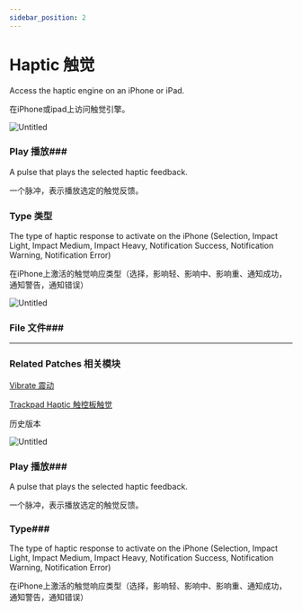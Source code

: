 ```yaml
---
sidebar_position: 2
---
```


# Haptic 触觉

Access the haptic engine on an iPhone or iPad.

在iPhone或ipad上访问触觉引擎。

![Untitled](https://s3.us-west-2.amazonaws.com/secure.notion-static.com/29e9d76c-ae56-4b35-a171-8dfb6600fe32/Untitled.png?X-Amz-Algorithm=AWS4-HMAC-SHA256&X-Amz-Content-Sha256=UNSIGNED-PAYLOAD&X-Amz-Credential=AKIAT73L2G45EIPT3X45%2F20220602%2Fus-west-2%2Fs3%2Faws4_request&X-Amz-Date=20220602T165735Z&X-Amz-Expires=86400&X-Amz-Signature=14bb1d6af7bd5bfaf512091e500454c4753262c7033e3f2456b7780e34d53185&X-Amz-SignedHeaders=host&response-content-disposition=filename%20%3D%22Untitled.png%22&x-id=GetObject)

### Play 播放### 

A pulse that plays the selected haptic feedback.

一个脉冲，表示播放选定的触觉反馈。

### Type 类型

The type of haptic response to activate on the iPhone (Selection, Impact Light, Impact Medium, Impact Heavy, Notification Success, Notification Warning, Notification Error)

在iPhone上激活的触觉响应类型（选择，影响轻、影响中、影响重、通知成功，通知警告，通知错误）

![Untitled](https://s3.us-west-2.amazonaws.com/secure.notion-static.com/3d6fb056-59d8-4768-92b0-6d874a199dd9/Untitled.png?X-Amz-Algorithm=AWS4-HMAC-SHA256&X-Amz-Content-Sha256=UNSIGNED-PAYLOAD&X-Amz-Credential=AKIAT73L2G45EIPT3X45%2F20220602%2Fus-west-2%2Fs3%2Faws4_request&X-Amz-Date=20220602T165744Z&X-Amz-Expires=86400&X-Amz-Signature=e85e3ce13e024c7ff934519943582218bc058a6ce1535b877235e752c31fc044&X-Amz-SignedHeaders=host&response-content-disposition=filename%20%3D%22Untitled.png%22&x-id=GetObject)

### File 文件### 

------

### Related Patches 相关模块

[Vibrate 震动](./Vibrate.md)

[Trackpad Haptic 触控板触觉](./Trackpad%20Haptic.md)

历史版本

![Untitled](https://s3.us-west-2.amazonaws.com/secure.notion-static.com/b2d5f031-e6dc-415d-803f-fa20d56dfcac/Untitled.png?X-Amz-Algorithm=AWS4-HMAC-SHA256&X-Amz-Content-Sha256=UNSIGNED-PAYLOAD&X-Amz-Credential=AKIAT73L2G45EIPT3X45%2F20220602%2Fus-west-2%2Fs3%2Faws4_request&X-Amz-Date=20220602T165756Z&X-Amz-Expires=86400&X-Amz-Signature=1e7dce9bde12e4c03480d345390c34496f8eb35f7ae5b6cf7adf0982d1793bb8&X-Amz-SignedHeaders=host&response-content-disposition=filename%20%3D%22Untitled.png%22&x-id=GetObject)

### Play 播放### 

A pulse that plays the selected haptic feedback.

一个脉冲，表示播放选定的触觉反馈。

### Type### 

The type of haptic response to activate on the iPhone (Selection, Impact Light, Impact Medium, Impact Heavy, Notification Success, Notification Warning, Notification Error)

在iPhone上激活的触觉响应类型（选择，影响轻、影响中、影响重、通知成功，通知警告，通知错误）

